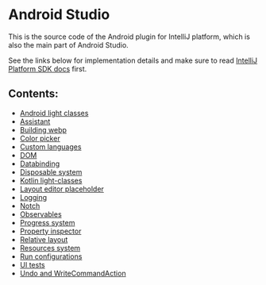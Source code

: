 # Android Studio

This is the source code of the Android plugin for IntelliJ platform, which is also the main part of Android Studio.

See the links below for implementation details and make sure to read
[IntelliJ Platform SDK docs](http://www.jetbrains.org/intellij/sdk/docs/welcome.html) first.

## Contents:
* [Android light classes](android/docs/android-light-classes.md)
* [Assistant](assistant/src/com/android/tools/idea/assistant/README.md)
* [Building webp](adt-ui/lib/libwebp/README.md)
* [Color picker](android/src/com/android/tools/idea/ui/resourcechooser/colorpicker2/README.md)
* [Custom languages](android-lang/src/com/android/tools/idea/lang/README.md)
* [DOM](android/src/org/jetbrains/android/dom/README.md)
* [Databinding](android-lang-databinding/README.md)
* [Disposable system](android/docs/disposables.md)
* [Kotlin light-classes](android/docs/kotlin-light-classes.md)
* [Layout editor placeholder](designer/src/com/android/tools/idea/common/scene/README.md.html)
* [Logging](android/docs/logging.md)
* [Notch](designer/src/com/android/tools/idea/uibuilder/scene/target/README.md.html)
* [Observables](observable/src/com/android/tools/idea/observable/README.md)
* [Progress system](android/docs/progress.md)
* [Property inspector](designer/src/com/android/tools/idea/common/property2/README.md.html)
* [Relative layout](designer/src/com/android/tools/idea/uibuilder/handlers/relative/targets/README.md.html)
* [Resources system](android/src/com/android/tools/idea/res/README.md)
* [Run configurations](android/src/com/android/tools/idea/run/README.md)
* [UI tests](android-uitests/README.md)
* [Undo and WriteCommandAction](android/docs/undo.md)
